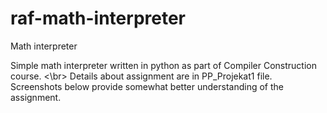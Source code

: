 # raf-math-interpreter
Math interpreter

Simple math interpreter written in python as part of Compiler Construction course. <\br>
Details about assignment are in PP_Projekat1 file. 
Screenshots below provide somewhat better understanding of the assignment.


